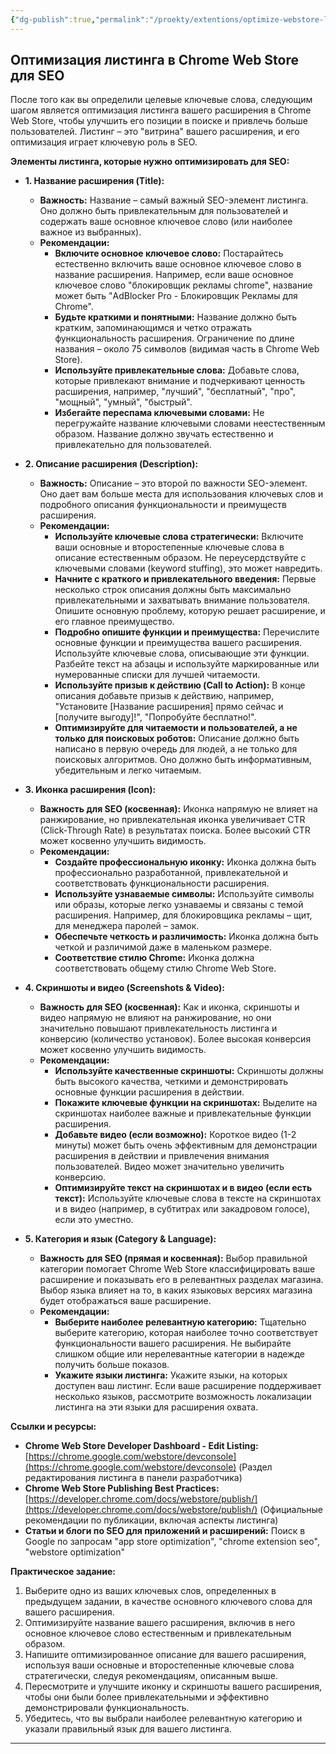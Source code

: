 ```yaml
---
{"dg-publish":true,"permalink":"/proekty/extentions/optimize-webstore-listing-seo/","dgPassFrontmatter":true}
---
```





## Оптимизация листинга в Chrome Web Store для SEO

После того как вы определили целевые ключевые слова, следующим шагом является оптимизация листинга вашего расширения в Chrome Web Store, чтобы улучшить его позиции в поиске и привлечь больше пользователей.  Листинг – это "витрина" вашего расширения, и его оптимизация играет ключевую роль в SEO.

**Элементы листинга, которые нужно оптимизировать для SEO:**

*   **1. Название расширения (Title):**
    *   **Важность:** Название – самый важный SEO-элемент листинга.  Оно должно быть привлекательным для пользователей и содержать ваше основное ключевое слово (или наиболее важное из выбранных).
    *   **Рекомендации:**
        *   **Включите основное ключевое слово:**  Постарайтесь естественно включить ваше основное ключевое слово в название расширения.  Например, если ваше основное ключевое слово "блокировщик рекламы chrome", название может быть "AdBlocker Pro - Блокировщик Рекламы для Chrome".
        *   **Будьте краткими и понятными:**  Название должно быть кратким, запоминающимся и четко отражать функциональность расширения.  Ограничение по длине названия – около 75 символов (видимая часть в Chrome Web Store).
        *   **Используйте привлекательные слова:**  Добавьте слова, которые привлекают внимание и подчеркивают ценность расширения, например, "лучший", "бесплатный", "про", "мощный", "умный", "быстрый".
        *   **Избегайте переспама ключевыми словами:**  Не перегружайте название ключевыми словами неестественным образом.  Название должно звучать естественно и привлекательно для пользователей.

*   **2. Описание расширения (Description):**
    *   **Важность:** Описание – это второй по важности SEO-элемент.  Оно дает вам больше места для использования ключевых слов и подробного описания функциональности и преимуществ расширения.
    *   **Рекомендации:**
        *   **Используйте ключевые слова стратегически:**  Включите ваши основные и второстепенные ключевые слова в описание естественным образом.  Не переусердствуйте с ключевыми словами (keyword stuffing), это может навредить.
        *   **Начните с краткого и привлекательного введения:**  Первые несколько строк описания должны быть максимально привлекательными и захватывать внимание пользователя.  Опишите основную проблему, которую решает расширение, и его главное преимущество.
        *   **Подробно опишите функции и преимущества:**  Перечислите основные функции и преимущества вашего расширения.  Используйте ключевые слова, описывающие эти функции.  Разбейте текст на абзацы и используйте маркированные или нумерованные списки для лучшей читаемости.
        *   **Используйте призыв к действию (Call to Action):**  В конце описания добавьте призыв к действию, например, "Установите [Название расширения] прямо сейчас и [получите выгоду]!", "Попробуйте бесплатно!".
        *   **Оптимизируйте для читаемости и пользователей, а не только для поисковых роботов:**  Описание должно быть написано в первую очередь для людей, а не только для поисковых алгоритмов.  Оно должно быть информативным, убедительным и легко читаемым.

*   **3. Иконка расширения (Icon):**
    *   **Важность для SEO (косвенная):**  Иконка напрямую не влияет на ранжирование, но привлекательная иконка увеличивает CTR (Click-Through Rate) в результатах поиска.  Более высокий CTR может косвенно улучшить видимость.
    *   **Рекомендации:**
        *   **Создайте профессиональную иконку:**  Иконка должна быть профессионально разработанной, привлекательной и соответствовать функциональности расширения.
        *   **Используйте узнаваемые символы:**  Используйте символы или образы, которые легко узнаваемы и связаны с темой расширения.  Например, для блокировщика рекламы – щит, для менеджера паролей – замок.
        *   **Обеспечьте четкость и различимость:**  Иконка должна быть четкой и различимой даже в маленьком размере.
        *   **Соответствие стилю Chrome:**  Иконка должна соответствовать общему стилю Chrome Web Store.

*   **4. Скриншоты и видео (Screenshots & Video):**
    *   **Важность для SEO (косвенная):**  Как и иконка, скриншоты и видео напрямую не влияют на ранжирование, но они значительно повышают привлекательность листинга и конверсию (количество установок).  Более высокая конверсия может косвенно улучшить видимость.
    *   **Рекомендации:**
        *   **Используйте качественные скриншоты:**  Скриншоты должны быть высокого качества, четкими и демонстрировать основные функции расширения в действии.
        *   **Покажите ключевые функции на скриншотах:**  Выделите на скриншотах наиболее важные и привлекательные функции расширения.
        *   **Добавьте видео (если возможно):**  Короткое видео (1-2 минуты) может быть очень эффективным для демонстрации расширения в действии и привлечения внимания пользователей.  Видео может значительно увеличить конверсию.
        *   **Оптимизируйте текст на скриншотах и в видео (если есть текст):**  Используйте ключевые слова в тексте на скриншотах и в видео (например, в субтитрах или закадровом голосе), если это уместно.

*   **5. Категория и язык (Category & Language):**
    *   **Важность для SEO (прямая и косвенная):**  Выбор правильной категории помогает Chrome Web Store классифицировать ваше расширение и показывать его в релевантных разделах магазина.  Выбор языка влияет на то, в каких языковых версиях магазина будет отображаться ваше расширение.
    *   **Рекомендации:**
        *   **Выберите наиболее релевантную категорию:**  Тщательно выберите категорию, которая наиболее точно соответствует функциональности вашего расширения.  Не выбирайте слишком общие или нерелевантные категории в надежде получить больше показов.
        *   **Укажите языки листинга:**  Укажите языки, на которых доступен ваш листинг.  Если ваше расширение поддерживает несколько языков, рассмотрите возможность локализации листинга на эти языки для расширения охвата.

**Ссылки и ресурсы:**

*   **Chrome Web Store Developer Dashboard - Edit Listing:** [https://chrome.google.com/webstore/devconsole](https://chrome.google.com/webstore/devconsole) (Раздел редактирования листинга в панели разработчика)
*   **Chrome Web Store Publishing Best Practices:** [https://developer.chrome.com/docs/webstore/publish/](https://developer.chrome.com/docs/webstore/publish/) (Официальные рекомендации по публикации, включая аспекты листинга)
*   **Статьи и блоги по SEO для приложений и расширений:** Поиск в Google по запросам "app store optimization", "chrome extension seo", "webstore optimization"

**Практическое задание:**

1.  Выберите одно из ваших ключевых слов, определенных в предыдущем задании, в качестве основного ключевого слова для вашего расширения.
2.  Оптимизируйте название вашего расширения, включив в него основное ключевое слово естественным и привлекательным образом.
3.  Напишите оптимизированное описание для вашего расширения, используя ваши основные и второстепенные ключевые слова стратегически, следуя рекомендациям, описанным выше.
4.  Пересмотрите и улучшите иконку и скриншоты вашего расширения, чтобы они были более привлекательными и эффективно демонстрировали функциональность.
5.  Убедитесь, что вы выбрали наиболее релевантную категорию и указали правильный язык для вашего листинга.

---
